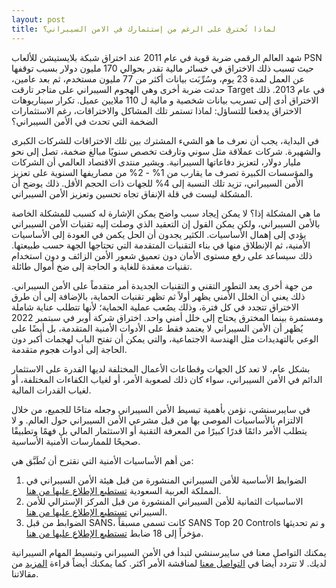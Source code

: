 ```yaml
---
layout: post
title: لماذا تًخترق على الرغم من إستثمارك في الامن السيبراني؟
---
```


شهد العالم الرقمي ضربة قوية في عام 2011 عند اختراق شبكة بلايستيشن للألعاب PSN حيث تسبب ذلك الاختراق في خسائر مالية تقدر بحوالي 170 مليون دولار بسبب توقفها عن العمل لمدة 23 يوم، وسُرِّبَت بيانات أكثر من 77 مليون مستخدم، ثم بعد عامين، حدثت ضربة أخرى وهي الهجوم السيبراني على متاجر تارقت Target في عام 2013. ذلك الاختراق أدى إلى تسريب بيانات شخصية و مالية ل 110 ملايين عميل. تكرار سيناريوهات الاختراق يدفعنا للتساؤل: لماذا تستمر تلك المشاكل والاختراقات، رغم الاستثمارات الضخمة التي تحدث في الأمن السيبراني؟


في البداية، يجب أن نعرف ما هو الشيء المشترك بين تلك الاختراقات للشركات الكبرى والشهيرة. شركات عملاقة مثل سوني وتارقت تخصص سنويًا مبالغ ضخمة، تصل إلى نحو مليار دولار، لتعزيز دفاعاتها السيبرانية. ويشير منتدى الاقتصاد العالمي أن الشركات والمؤسسات الكبيرة تصرف ما يقارب من 1% - 2% من مصاريفها السنوية على تعزيز الأمن السيبراني، تزيد تلك النسبة إلى 4% للجهات ذات الحجم الأقل. ذلك يوضح أن المشكلة ليست في قلة الإنفاق تجاه تحسين وتعزيز الأمن السيبراني.

ما هي المشكلة إذا؟
لا يمكن إيجاد سبب واضح يمكن الإشارة له كسبب للمشكلة الخاصة بالأمن السيبراني، ولكن يمكن القول إن التعقيد الذي وصلت إليه تقنيات الأمن السيبراني يؤدي إلى إهمال الأساسيات. الكثير يجدون أن الحل يكمن في العودة إلى الأساسيات الأمنية، ثم الإنطلاق منها في بناء التقنيات المتقدمة التي تحتاجها الجهة حسب طبيعتها. ذلك سيساعد على رفع مستوى الأمان دون تعميق شعور الأمن الزائف و دون استخدام تقنيات معقدة للغاية و الحاجة إلى ضخ أموال طائلة.

من جهة أخرى يعد التطور التقني و التقنيات الجديدة أمر متقدماً على الأمن السيبراني. ذلك يعني أن الخلل الأمني يظهر أولاً ثم تظهر تقنيات الحماية، بالإضافة إلى أن طرق الاختراق تتجدد في كل فترة، وذلك يصُعب عملية الحماية؛ لأنها تتطلب عناية شاملة ومستمرة بينما المخترق يحتاج إلى خلل أمني واحد. اختراق شركة أوبر في سبتمبر 2022 يُظهر أن الأمن السيبراني لا يعتمد فقط على الأدوات الأمنية المتقدمة، بل أيضًا على الوعي بالتهديدات مثل الهندسة الاجتماعية، والتي يمكن أن تفتح الباب لهجمات أكبر دون الحاجة إلى أدوات هجوم متقدمة.

بشكل عام، لا تعد كل الجهات وقطاعات الأعمال المختلفة لديها القدرة على الاستثمار الدائم في الأمن السيبراني، سواء كان ذلك لصعوبة الأمر، أو لغياب الكفاءات المختلفة، أو لغياب القدرات المالية.


في سايبرسنشي، نؤمن بأهمية تبسيط الأمن السيبراني وجعله متاحًا للجميع، من خلال الالتزام بالأساسيات الموصى بها من قبل مشرعي الأمن السيبراني حول العالم. و لا يتطلب الأمر دائمًا قدرًا كبيرًا من المعرفة التقنية أو الاستثمار المالي بل فهمًا وتطبيقًا صحيحًا للممارسات الأمنية الأساسية.

من أهم الأساسيات الأمنية التي نقترح أن تُطَبَّق هي:
1. الضوابط الأساسية للأمن السيبراني المنشورة من قبل هيئة الأمن السيبراني في المملكة العربية السعودية [تستطيع الإطلاع عليها من هنا](https://nca.gov.sa/legislation?item=176&slug=controls-list).
2. الاساسيات الثمانية للأمن السيبراني المنشورة من قبل المركز الإسترالي للأمن السيبراني [تستطيع الإطلاع عليها من هنا](https://www.cyber.gov.au/acsc/view-all-content/publications/essential-eight-maturity-model).
3. الضوابط من قبل SANS، كانت تسمى مسبقاً SANS Top 20 Controls و تم تحديثها مؤخراً إلى 18 ضابط [تستطيع الإطلاع عليها من هنا](https://www.sans.org/blog/cis-controls-v8/).


يمكنك التواصل معنا في سايبرسنشي لتبدأ في الأمن السيبراني وتبسيط المهام السيبرانية لديك. لا تتردد أيضا في [التواصل معنا](https://www.cybersenshi.com/#contactUsBlock) لمناقشة الأمر أكثر. كما يمكنك أيضاً قراءة [المزيد](https://blog.cybersenshi.com/) من مقالاتنا.
